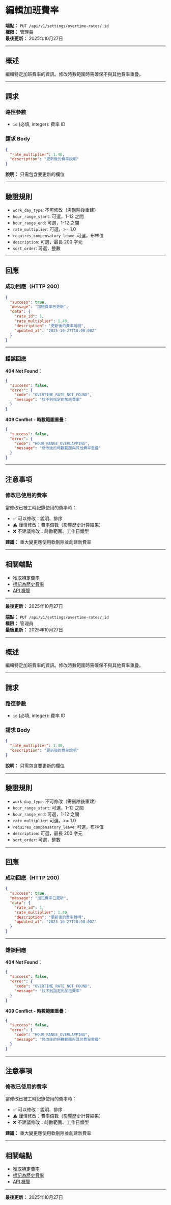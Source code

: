 # 編輯加班費率

**端點：** `PUT /api/v1/settings/overtime-rates/:id`  
**權限：** 管理員  
**最後更新：** 2025年10月27日

---

## 概述

編輯特定加班費率的資訊。修改時數範圍時需確保不與其他費率重疊。

---

## 請求

### 路徑參數

- `id` (必填, integer): 費率 ID

### 請求 Body

```json
{
  "rate_multiplier": 1.40,
  "description": "更新後的費率說明"
}
```

**說明：** 只需包含要更新的欄位

---

## 驗證規則

- `work_day_type`: 不可修改（需刪除後重建）
- `hour_range_start`: 可選，1-12 之間
- `hour_range_end`: 可選，1-12 之間
- `rate_multiplier`: 可選，>= 1.0
- `requires_compensatory_leave`: 可選，布林值
- `description`: 可選，最長 200 字元
- `sort_order`: 可選，整數

---

## 回應

### 成功回應（HTTP 200）

```json
{
  "success": true,
  "message": "加班費率已更新",
  "data": {
    "rate_id": 1,
    "rate_multiplier": 1.40,
    "description": "更新後的費率說明",
    "updated_at": "2025-10-27T10:00:00Z"
  }
}
```

---

### 錯誤回應

**404 Not Found：**
```json
{
  "success": false,
  "error": {
    "code": "OVERTIME_RATE_NOT_FOUND",
    "message": "找不到指定的加班費率"
  }
}
```

**409 Conflict - 時數範圍重疊：**
```json
{
  "success": false,
  "error": {
    "code": "HOUR_RANGE_OVERLAPPING",
    "message": "修改後的時數範圍與其他費率重疊"
  }
}
```

---

## 注意事項

### 修改已使用的費率

當修改已被工時記錄使用的費率時：
- ✅ 可以修改：說明、排序
- ⚠️ 謹慎修改：費率倍數（影響歷史計算結果）
- ❌ 不建議修改：時數範圍、工作日類型

**建議：** 重大變更應使用軟刪除並創建新費率

---

## 相關端點

- [獲取特定費率](./獲取特定費率.md)
- [標記為歷史費率](./標記為歷史費率.md)
- [API 概覽](./_概覽.md)

---

**最後更新：** 2025年10月27日



**端點：** `PUT /api/v1/settings/overtime-rates/:id`  
**權限：** 管理員  
**最後更新：** 2025年10月27日

---

## 概述

編輯特定加班費率的資訊。修改時數範圍時需確保不與其他費率重疊。

---

## 請求

### 路徑參數

- `id` (必填, integer): 費率 ID

### 請求 Body

```json
{
  "rate_multiplier": 1.40,
  "description": "更新後的費率說明"
}
```

**說明：** 只需包含要更新的欄位

---

## 驗證規則

- `work_day_type`: 不可修改（需刪除後重建）
- `hour_range_start`: 可選，1-12 之間
- `hour_range_end`: 可選，1-12 之間
- `rate_multiplier`: 可選，>= 1.0
- `requires_compensatory_leave`: 可選，布林值
- `description`: 可選，最長 200 字元
- `sort_order`: 可選，整數

---

## 回應

### 成功回應（HTTP 200）

```json
{
  "success": true,
  "message": "加班費率已更新",
  "data": {
    "rate_id": 1,
    "rate_multiplier": 1.40,
    "description": "更新後的費率說明",
    "updated_at": "2025-10-27T10:00:00Z"
  }
}
```

---

### 錯誤回應

**404 Not Found：**
```json
{
  "success": false,
  "error": {
    "code": "OVERTIME_RATE_NOT_FOUND",
    "message": "找不到指定的加班費率"
  }
}
```

**409 Conflict - 時數範圍重疊：**
```json
{
  "success": false,
  "error": {
    "code": "HOUR_RANGE_OVERLAPPING",
    "message": "修改後的時數範圍與其他費率重疊"
  }
}
```

---

## 注意事項

### 修改已使用的費率

當修改已被工時記錄使用的費率時：
- ✅ 可以修改：說明、排序
- ⚠️ 謹慎修改：費率倍數（影響歷史計算結果）
- ❌ 不建議修改：時數範圍、工作日類型

**建議：** 重大變更應使用軟刪除並創建新費率

---

## 相關端點

- [獲取特定費率](./獲取特定費率.md)
- [標記為歷史費率](./標記為歷史費率.md)
- [API 概覽](./_概覽.md)

---

**最後更新：** 2025年10月27日



